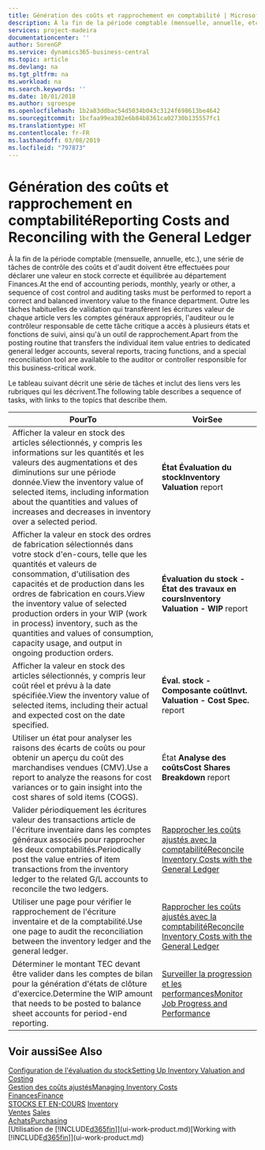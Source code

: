 ```yaml
---
title: Génération des coûts et rapprochement en comptabilité | Microsoft Docs
description: À la fin de la période comptable (mensuelle, annuelle, etc.), une série de tâches de contrôle des coûts et d'audit doivent être effectuées pour déclarer une valeur en stock correcte et équilibrée au département Finances. Outre les tâches habituelles de validation qui transfèrent les écritures valeur de chaque article vers les comptes généraux appropriés, l'auditeur ou le contrôleur responsable de cette tâche critique a accès à plusieurs états et fonctions de suivi, ainsi qu'à un outil de rapprochement.
services: project-madeira
documentationcenter: ''
author: SorenGP
ms.service: dynamics365-business-central
ms.topic: article
ms.devlang: na
ms.tgt_pltfrm: na
ms.workload: na
ms.search.keywords: ''
ms.date: 10/01/2018
ms.author: sgroespe
ms.openlocfilehash: 1b2a83ddbac54d5034b043c3124f698613be4642
ms.sourcegitcommit: 1bcfaa99ea302e6b84b8361ca02730b135557fc1
ms.translationtype: HT
ms.contentlocale: fr-FR
ms.lasthandoff: 03/08/2019
ms.locfileid: "797873"
---
```

# <a name="reporting-costs-and-reconciling-with-the-general-ledger"></a><span data-ttu-id="5fdec-104">Génération des coûts et rapprochement en comptabilité</span><span class="sxs-lookup"><span data-stu-id="5fdec-104">Reporting Costs and Reconciling with the General Ledger</span></span>
<span data-ttu-id="5fdec-105">À la fin de la période comptable (mensuelle, annuelle, etc.), une série de tâches de contrôle des coûts et d'audit doivent être effectuées pour déclarer une valeur en stock correcte et équilibrée au département Finances.</span><span class="sxs-lookup"><span data-stu-id="5fdec-105">At the end of accounting periods, monthly, yearly or other, a sequence of cost control and auditing tasks must be performed to report a correct and balanced inventory value to the finance department.</span></span> <span data-ttu-id="5fdec-106">Outre les tâches habituelles de validation qui transfèrent les écritures valeur de chaque article vers les comptes généraux appropriés, l'auditeur ou le contrôleur responsable de cette tâche critique a accès à plusieurs états et fonctions de suivi, ainsi qu'à un outil de rapprochement.</span><span class="sxs-lookup"><span data-stu-id="5fdec-106">Apart from the posting routine that transfers the individual item value entries to dedicated general ledger accounts, several reports, tracing functions, and a special reconciliation tool are available to the auditor or controller responsible for this business-critical work.</span></span>  

 <span data-ttu-id="5fdec-107">Le tableau suivant décrit une série de tâches et inclut des liens vers les rubriques qui les décrivent.</span><span class="sxs-lookup"><span data-stu-id="5fdec-107">The following table describes a sequence of tasks, with links to the topics that describe them.</span></span>   

|<span data-ttu-id="5fdec-108">**Pour**</span><span class="sxs-lookup"><span data-stu-id="5fdec-108">**To**</span></span>|<span data-ttu-id="5fdec-109">**Voir**</span><span class="sxs-lookup"><span data-stu-id="5fdec-109">**See**</span></span>|  
|------------|-------------|  
|<span data-ttu-id="5fdec-110">Afficher la valeur en stock des articles sélectionnés, y compris les informations sur les quantités et les valeurs des augmentations et des diminutions sur une période donnée.</span><span class="sxs-lookup"><span data-stu-id="5fdec-110">View the inventory value of selected items, including information about the quantities and values of increases and decreases in inventory over a selected period.</span></span>|<span data-ttu-id="5fdec-111">**État Évaluation du stock**</span><span class="sxs-lookup"><span data-stu-id="5fdec-111">**Inventory Valuation** report</span></span>|  
|<span data-ttu-id="5fdec-112">Afficher la valeur en stock des ordres de fabrication sélectionnés dans votre stock d'en-cours, telle que les quantités et valeurs de consommation, d'utilisation des capacités et de production dans les ordres de fabrication en cours.</span><span class="sxs-lookup"><span data-stu-id="5fdec-112">View the inventory value of selected production orders in your WIP (work in process) inventory, such as the quantities and values of consumption, capacity usage, and output in ongoing production orders.</span></span>|<span data-ttu-id="5fdec-113">**Évaluation du stock - État des travaux en cours**</span><span class="sxs-lookup"><span data-stu-id="5fdec-113">**Inventory Valuation - WIP** report</span></span>|  
|<span data-ttu-id="5fdec-114">Afficher la valeur en stock des articles sélectionnés, y compris leur coût réel et prévu à la date spécifiée.</span><span class="sxs-lookup"><span data-stu-id="5fdec-114">View the inventory value of selected items, including their actual and expected cost on the date specified.</span></span>|<span data-ttu-id="5fdec-115">**Éval. stock - Composante coût**</span><span class="sxs-lookup"><span data-stu-id="5fdec-115">**Invt. Valuation - Cost Spec.** report</span></span>|  
|<span data-ttu-id="5fdec-116">Utiliser un état pour analyser les raisons des écarts de coûts ou pour obtenir un aperçu du coût des marchandises vendues (CMV).</span><span class="sxs-lookup"><span data-stu-id="5fdec-116">Use a report to analyze the reasons for cost variances or to gain insight into the cost shares of sold items (COGS).</span></span>|<span data-ttu-id="5fdec-117">État **Analyse des coûts**</span><span class="sxs-lookup"><span data-stu-id="5fdec-117">**Cost Shares Breakdown** report</span></span>|  
|<span data-ttu-id="5fdec-118">Valider périodiquement les écritures valeur des transactions article de l'écriture inventaire dans les comptes généraux associés pour rapprocher les deux comptabilités.</span><span class="sxs-lookup"><span data-stu-id="5fdec-118">Periodically post the value entries of item transactions from the inventory ledger to the related G/L accounts to reconcile the two ledgers.</span></span>|[<span data-ttu-id="5fdec-119">Rapprocher les coûts ajustés avec la comptabilité</span><span class="sxs-lookup"><span data-stu-id="5fdec-119">Reconcile Inventory Costs with the General Ledger</span></span>](finance-how-to-post-inventory-costs-to-the-general-ledger.md)|  
|<span data-ttu-id="5fdec-120">Utiliser une page pour vérifier le rapprochement de l'écriture inventaire et de la comptabilité.</span><span class="sxs-lookup"><span data-stu-id="5fdec-120">Use one page to audit the reconciliation between the inventory ledger and the general ledger.</span></span>|[<span data-ttu-id="5fdec-121">Rapprocher les coûts ajustés avec la comptabilité</span><span class="sxs-lookup"><span data-stu-id="5fdec-121">Reconcile Inventory Costs with the General Ledger</span></span>](finance-how-to-post-inventory-costs-to-the-general-ledger.md)|  
|<span data-ttu-id="5fdec-122">Déterminer le montant TEC devant être valider dans les comptes de bilan pour la génération d'états de clôture d'exercice.</span><span class="sxs-lookup"><span data-stu-id="5fdec-122">Determine the WIP amount that needs to be posted to balance sheet accounts for period-end reporting.</span></span>|[<span data-ttu-id="5fdec-123">Surveiller la progression et les performances</span><span class="sxs-lookup"><span data-stu-id="5fdec-123">Monitor Job Progress and Performance</span></span>](projects-how-monitor-progress-performance.md)|

## <a name="see-also"></a><span data-ttu-id="5fdec-124">Voir aussi</span><span class="sxs-lookup"><span data-stu-id="5fdec-124">See Also</span></span>  
[<span data-ttu-id="5fdec-125">Configuration de l'évaluation du stock</span><span class="sxs-lookup"><span data-stu-id="5fdec-125">Setting Up Inventory Valuation and Costing</span></span>](finance-set-up-inventory-valuation-and-costing.md)  
[<span data-ttu-id="5fdec-126">Gestion des coûts ajustés</span><span class="sxs-lookup"><span data-stu-id="5fdec-126">Managing Inventory Costs</span></span>](finance-manage-inventory-costs.md)  
[<span data-ttu-id="5fdec-127">Finances</span><span class="sxs-lookup"><span data-stu-id="5fdec-127">Finance</span></span>](finance.md)  
<span data-ttu-id="5fdec-128">[STOCKS ET EN-COURS](inventory-manage-inventory.md) </span><span class="sxs-lookup"><span data-stu-id="5fdec-128">[Inventory](inventory-manage-inventory.md) </span></span>  
<span data-ttu-id="5fdec-129">[Ventes](sales-manage-sales.md) </span><span class="sxs-lookup"><span data-stu-id="5fdec-129">[Sales](sales-manage-sales.md) </span></span>  
[<span data-ttu-id="5fdec-130">Achats</span><span class="sxs-lookup"><span data-stu-id="5fdec-130">Purchasing</span></span>](purchasing-manage-purchasing.md)  
<span data-ttu-id="5fdec-131">[Utilisation de [!INCLUDE[d365fin](includes/d365fin_md.md)]](ui-work-product.md)</span><span class="sxs-lookup"><span data-stu-id="5fdec-131">[Working with [!INCLUDE[d365fin](includes/d365fin_md.md)]](ui-work-product.md)</span></span>
